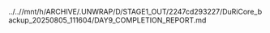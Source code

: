 ../..//mnt/h/ARCHIVE/.UNWRAP/D/STAGE1_OUT/2247cd293227/DuRiCore_backup_20250805_111604/DAY9_COMPLETION_REPORT.md